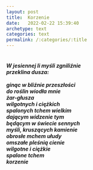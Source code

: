 ```yaml
---
layout: post
title:  Korzenie
date:   2022-02-22 15:39:40
archetype: text
categories: text
permalink: /:categories/:title
---
```

<h5>
<p style="text-indent: 6%; ">
<br/>
	W jesiennej li myśli zgniliźnie<br/>
	przeklina dusza:<br/>
	<br/>
	ginąc w bliźnie przeszłości<br/>
	do roślin wiodła mnie<br/>
	żar-głusza<br/>
	wilgotnych i ciężkich<br/>
	spalonych tchem wielkim<br/>
	dającym widzenie tym<br/>
	będącym w świecie sennych<br/>
	myśli, kruszących kamienie<br/>
	obrosłe mchem ułudy<br/>
	omszałe pleśnią cienie<br/>
	wilgotne i ciężkie<br/>
	spalone tchem<br/>
	korzenie<br/>
<br/>
